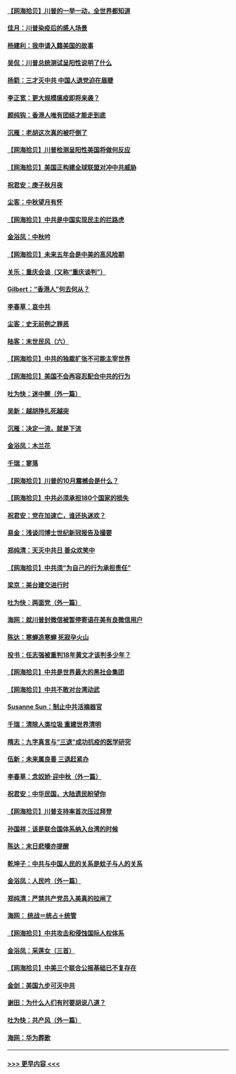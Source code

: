 #### [【网海拾贝】川普的一举一动，全世界都知道](../pages/nsc993/n12458825.md?t=10071602) 
#### [佳月：川普染疫后的感人场景](../pages/nsc993/n12456994.md?t=10071602) 
#### [杨建利：我申请入籍美国的故事](../pages/nsc993/n12455635.md?t=10071602) 
#### [吴侃：川普总统测试呈阳性说明了什么](../pages/nsc993/n12451869.md?t=10071602) 
#### [扬箭：三才灭中共 中国人退党迫在眉睫](../pages/nsc993/n12451842.md?t=10071602) 
#### [李正宽：更大规模瘟疫即将来袭？](../pages/nsc993/n12451455.md?t=10071602) 
#### [颜纯钩：香港人唯有团结才能走到底](../pages/nsc993/n12450870.md?t=10071602) 
#### [沉雁：老胡这次真的被吓倒了](../pages/nsc993/n12449796.md?t=10071602) 
#### [【网海拾贝】川普检测呈阳性美国将做何反应](../pages/nsc993/n12449042.md?t=10071602) 
#### [【网海拾贝】美国正构建全球联盟对冲中共威胁](../pages/nsc993/n12446580.md?t=10071602) 
#### [祝君安：庚子秋月夜](../pages/nsc993/n12445870.md?t=10071602) 
#### [尘客：中秋望月有怀](../pages/nsc993/n12444632.md?t=10071602) 
#### [【网海拾贝】中共是中国实现民主的拦路虎](../pages/nsc993/n12443573.md?t=10071602) 
#### [金浴凤：中秋吟](../pages/nsc993/n12441773.md?t=10071602) 
#### [【网海拾贝】未来五年会是中美的高风险期](../pages/nsc993/n12440760.md?t=10071602) 
#### [关乐：重庆会谈（又称“重庆谈判”）](../pages/nsc993/n12437525.md?t=10071602) 
#### [Gilbert：“香港人”何去何从？](../pages/nsc993/n12435894.md?t=10071602) 
#### [李春草：哀中共](../pages/nsc993/n12435874.md?t=10071602) 
#### [尘客：史无前例之罪恶](../pages/nsc993/n12435762.md?t=10071602) 
#### [陆客：末世民风（六）](../pages/nsc993/n12435354.md?t=10071602) 
#### [【网海拾贝】中共的独裁扩张不可能主宰世界](../pages/nsc993/n12435151.md?t=10071602) 
#### [【网海拾贝】美国不会再容忍配合中共的行为](../pages/nsc993/n12433808.md?t=10071602) 
#### [吐为快：迷中醒（外一篇）](../pages/nsc993/n12433585.md?t=10071602) 
#### [吴新：越胡挣扎死越突](../pages/nsc993/n12433562.md?t=10071602) 
#### [沉雁：决定一流，就是下流](../pages/nsc993/n12432128.md?t=10071602) 
#### [金浴凤：木兰花](../pages/nsc993/n12432124.md?t=10071602) 
#### [千瑞：寥落](../pages/nsc993/n12432071.md?t=10071602) 
#### [【网海拾贝】川普的10月震撼会是什么？](../pages/nsc993/n12431624.md?t=10071602) 
#### [【网海拾贝】中共必须承担180个国家的损失](../pages/nsc993/n12428893.md?t=10071602) 
#### [祝君安：党在加速亡，谁还执迷欢？](../pages/nsc993/n12428652.md?t=10071602) 
#### [易金：浅谈闫博士世纪新冠报告及撮要](../pages/nsc993/n12426822.md?t=10071602) 
#### [郑纯清：天灭中共日 善众欢笑中](../pages/nsc993/n12426784.md?t=10071602) 
#### [【网海拾贝】中共须“为自己的行为承担责任”](../pages/nsc993/n12426067.md?t=10071602) 
#### [梁京：美台建交进行时](../pages/nsc993/n12424066.md?t=10071602) 
#### [吐为快：两面党（外一篇）](../pages/nsc993/n12424043.md?t=10071602) 
#### [海网：就川普封微信被暂停寄语在美有良微信用户](../pages/nsc993/n12424021.md?t=10071602) 
#### [陈达：寒蝉造寒蝉 死寂孕火山](../pages/nsc993/n12423958.md?t=10071602) 
#### [投书：任志强被重判18年黄文才该判多少年？](../pages/nsc993/n12423672.md?t=10071602) 
#### [【网海拾贝】中共是世界最大的黑社会集团](../pages/nsc993/n12423543.md?t=10071602) 
#### [【网海拾贝】中共不敢对台湾动武](../pages/nsc993/n12421418.md?t=10071602) 
#### [Susanne Sun：制止中共活摘器官](../pages/nsc993/n12419654.md?t=10071602) 
#### [千瑞：清除人类垃圾 重建世界清明](../pages/nsc993/n12419414.md?t=10071602) 
#### [隋志：九字真言与“三退”成功抗疫的医学研究](../pages/nsc993/n12419248.md?t=10071602) 
#### [伍新：未来属良善 三退赶紧办](../pages/nsc993/n12418496.md?t=10071602) 
#### [李春草：念奴娇·迎中秋（外一篇）](../pages/nsc993/n12418465.md?t=10071602) 
#### [祝君安：中华民国，大陆遗民盼望你](../pages/nsc993/n12418089.md?t=10071602) 
#### [【网海拾贝】川普支持率首次压过拜登](../pages/nsc993/n12418050.md?t=10071602) 
#### [孙国祥：该是联合国体系纳入台湾的时候](../pages/nsc993/n12417369.md?t=10071602) 
#### [陈达：末日悲嚎亦提醒](../pages/nsc993/n12416736.md?t=10071602) 
#### [乾坤子：中共与中国人民的关系是蚊子与人的关系](../pages/nsc993/n12416632.md?t=10071602) 
#### [金浴凤：人民吟（外一篇）](../pages/nsc993/n12416567.md?t=10071602) 
#### [郑纯清：严禁共产党员入美真的拉闸了](../pages/nsc993/n12416550.md?t=10071602) 
#### [海网： 统战＝统占＋统管](../pages/nsc993/n12416404.md?t=10071602) 
#### [【网海拾贝】中共攻击和侵蚀国际人权体系](../pages/nsc993/n12416250.md?t=10071602) 
#### [金浴凤：采莲女（三首）](../pages/nsc993/n12415517.md?t=10071602) 
#### [【网海拾贝】中美三个联合公报基础已不复存在](../pages/nsc993/n12415054.md?t=10071602) 
#### [金剑：美国九步可灭中共](../pages/nsc993/n12413183.md?t=10071602) 
#### [谢田：为什么人们有时要胡说八道？](../pages/nsc993/n12411861.md?t=10071602) 
#### [吐为快：共产风（外一篇）](../pages/nsc993/n12411761.md?t=10071602) 
#### [海网：华为葬歌](../pages/nsc993/n12410381.md?t=10071602) 

----
#### [ >>> 更早内容 <<< ](../indexes/nsc993-earlier.md)
